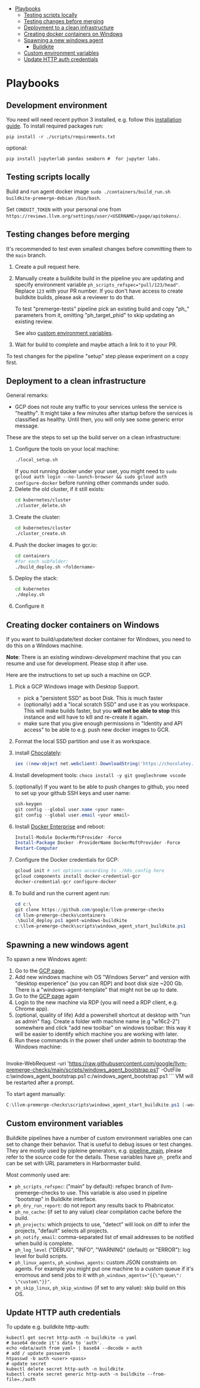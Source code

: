 - [Playbooks](#playbooks)
  * [Testing scripts locally](#testing-scripts-locally)
  * [Testing changes before merging](#testing-changes-before-merging)
  * [Deployment to a clean infrastructure](#deployment-to-a-clean-infrastructure)
  * [Creating docker containers on Windows](#creating-docker-containers-on-windows)
  * [Spawning a new windows agent](#spawning-a-new-windows-agent)
    + [Buildkite](#buildkite)
  * [Custom environment variables](#custom-environment-variables)
  * [Update HTTP auth credentials](#update-http-auth-credentials)
  
# Playbooks

## Development environment

You need will need recent python 3 installed, e.g. follow this
[installation guide](https://cloud.google.com/python/docs/setup?hl=en).
To install required packages run:

```shell script
pip install -r ./scripts/requirements.txt
```
optional:
```shell script
pip install jupyterlab pandas seaborn #  for jupyter labs.  
```  

## Testing scripts locally

Build and run agent docker image `sudo ./containers/build_run.sh buildkite-premerge-debian /bin/bash`.

Set `CONDUIT_TOKEN` with your personal one from `https://reviews.llvm.org/settings/user/<USERNAME>/page/apitokens/`.

## Testing changes before merging

It's recommended to test even smallest changes before committing them to the `main` branch.

1. Create a pull request here.
1. Manually create a buildkite build in the pipeline you are updating and specify
    environment variable `ph_scripts_refspec="pull/123/head"`. Replace `123` 
    with your PR number. If you don't have access to create buildkite builds, 
    please ask a reviewer to do that.
  
   To test "premerge-tests" pipeline pick an existing build and copy "ph_"
   parameters from it, omitting "ph_target_phid" to skip updating an existing
   review.   
   
   See also [custom environment variables](#custom-environment-variables).
1. Wait for build to complete and maybe attach a link to it to your PR.

To test changes for the pipeline "setup" step please experiment on a copy first. 

## Deployment to a clean infrastructure

General remarks:
* GCP does not route any traffic to your services unless the service is
"healthy". It might take a few minutes after startup before the services is
classified as healthy. Until then, you will only see some generic error
message.

These are the steps to set up the build server on a clean infrastructure:  
1. Configure the tools on your local machine:
    ```bash
    ./local_setup.sh
    ```
   If you not running docker under your user, you might need to
   `sudo gcloud auth login --no-launch-browser && sudo gcloud auth configure-docker`
   before running other commands under sudo.
1. Delete the old cluster, if it still exists:
    ```bash
    cd kubernetes/cluster
    ./cluster_delete.sh
    ```
1. Create the cluster:
    ```bash
    cd kubernetes/cluster
    ./cluster_create.sh
    ```
1. Push the docker images to gcr.io:
    ```bash
    cd containers
    #for each subfolder:
    ./build_deploy.sh <foldername>
    ```
1. Deploy the stack:
    ```bash
    cd kubernetes
    ./deploy.sh
    ```
1. Configure it

## Creating docker containers on Windows

If you want to build/update/test docker container for Windows, you need to do this on a Windows machine.

**Note**: There is an existing *windows-development* machine that you can resume and use for development. Please stop it after use.

Here are the instructions to set up such a machine on GCP.

1. Pick a GCP Windows image with Desktop Support.
    * pick a "persistent SSD" as boot Disk. This is much faster
    * (optionally) add a "local scratch SSD" and use it as you workspace. This will make builds faster, but you **will not be able to stop** this instance and will have to kill and re-create it again.
    * make sure that you give enough permissions in "Identity and API access" to be able to e.g. push new docker images to GCR. 
    
1. Format the local SSD partition and use it as workspace.
1. install [Chocolately](https://chocolatey.org/docs/installation):
    ```powershell
    iex ((new-object net.webclient).DownloadString('https://chocolatey.org/install.ps1'))
    ```
1. Install development tools: `choco install -y git googlechrome vscode`
1. (optionally) If you want to be able to push changes to github, you need to set up your github SSH keys and user name:
    ```powershell
    ssh-keygen
    git config --global user.name <your name>
    git config --global user.email <your email>
    ```
1. Install [Docker Enterprise](https://docs.docker.com/ee/docker-ee/windows/docker-ee/) and reboot:
    ```powershell
    Install-Module DockerMsftProvider -Force
    Install-Package Docker -ProviderName DockerMsftProvider -Force
    Restart-Computer
    ```
1. Configure the Docker credentials for GCP:
    ```powershell
    gcloud init # set options according to ./k8s_config here
    gcloud components install docker-credential-gcr
    docker-credential-gcr configure-docker
    ```
1. To build and run the current agent run:
    ```powershell
    cd c:\
    git clone https://github.com/google/llvm-premerge-checks
    cd llvm-premerge-checks\containers
    .\build_deploy.ps1 agent-windows-buildkite
    c:\llvm-premerge-check\scripts\windows_agent_start_buildkite.ps1
    ```

## Spawning a new windows agent

To spawn a new Windows agent:

1. Go to the [GCP page](https://pantheon.corp.google.com/compute/instances?project=llvm-premerge-checks&instancessize=50).
1. Add new windows machine wih OS "Windows Server" and version with "desktop experience" (so you can RDP) and boot disk size ~200 Gb. There is a "windows-agent-template" that might not be up to date. 
1. Go to the [GCP page](https://pantheon.corp.google.com/compute/instances?project=llvm-premerge-checks&instancessize=50) again 
1. Login to the new machine via RDP (you will need a RDP client, e.g. Chrome app).
1. (optional, quality of life) Add a powershell shortcut at desktop with "run as admin" flag. Create a folder with machine name (e.g "w16c2-2") somewhere and click "add new toolbar" on windows toolbar: this way it will be easier to identify which machine you are working with later.
1. Run these commands in the power shell under admin to bootstrap the Windows machine:
    ```powershell 
Invoke-WebRequest -uri 'https://raw.githubusercontent.com/google/llvm-premerge-checks/main/scripts/windows_agent_bootstrap.ps1' -OutFile c:\windows_agent_bootstrap.ps1
c:/windows_agent_bootstrap.ps1
    ```
VM will be restarted after a prompt.

To start agent manually:
   ```powershell
   C:\llvm-premerge-checks\scripts\windows_agent_start_buildkite.ps1 [-workdir D:\] [-testing] [-version latest]
   ```

## Custom environment variables

Buildkite pipelines have a number of custom environment variables one can set to change their behavior. That is useful to debug issues
or test changes. They are mostly used by pipleine generators, e.g. [pipeline_main](../scripts/pipeline_main.py),
please refer to the source code for the details. These variables have `ph_` prefix and can be set with URL parameters in Harbormaster build.

Most commonly used are:

- `ph_scripts_refspec`: ("main" by default): refspec branch of llvm-premerge-checks to use. This variable is also used in pipeline "bootstrap" in Buildkite interface.
- `ph_dry_run_report`: do not report any results back to Phabricator.
- `ph_no_cache`: (if set to any value) clear compilation cache before the build.
- `ph_projects`: which projects to use, "detect" will look on diff to infer the projects, "default" selects all projects.
- `ph_notify_email`: comma-separated list of email addresses to be notified when build is complete.
- `ph_log_level` ("DEBUG", "INFO", "WARNING" (default) or "ERROR"): log level for build scripts. 
- `ph_linux_agents`, `ph_windows_agents`: custom JSON constraints on agents. For example you might put one machine to a custom queue if it's errornous and send jobs to it with `ph_windows_agents="{{\"queue\": \"custom\"}}"`.
- `ph_skip_linux`, `ph_skip_windows` (if set to any value): skip build on this OS.

## Update HTTP auth credentials

To update e.g. buildkite http-auth:
```shell script
kubectl get secret http-auth -n buildkite -o yaml
# base64 decode it's data to 'auth'.
echo <data/auth from yaml> | base64 --decode > auth
# add / update passwords
htpasswd -b auth <user> <pass> 
# update secret
kubectl delete secret http-auth -n buildkite
kubectl create secret generic http-auth -n buildkite --from-file=./auth
```